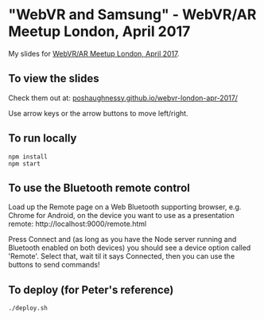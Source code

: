 # "WebVR and Samsung" - WebVR/AR Meetup London, April 2017

My slides for [WebVR/AR Meetup London, April 2017](https://www.meetup.com/Web-VR-AR/events/238266181/). 

## To view the slides

Check them out at: [poshaughnessy.github.io/webvr-london-apr-2017/](https://poshaughnessy.github.io/webvr-london-apr-2017/)

Use arrow keys or the arrow buttons to move left/right.


## To run locally

```
npm install
npm start
```


## To use the Bluetooth remote control

Load up the Remote page on a Web Bluetooth supporting browser, e.g. Chrome for Android, on the device you want to use 
as a presentation remote: http://localhost:9000/remote.html

Press Connect and (as long as you have the Node server running and Bluetooth enabled on both devices) you should see
a device option called 'Remote'. Select that, wait til it says Connected, then you can use the buttons to send 
commands!


## To deploy (for Peter's reference)

```
./deploy.sh
```
